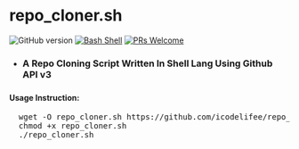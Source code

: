 # repo_cloner.sh
![GitHub version](https://d25lcipzij17d.cloudfront.net/badge.svg?id=gh&type=6&v=1.0.0&x2=0)
[![Bash Shell](https://badges.frapsoft.com/bash/v1/bash.png?v=103)](https://github.com/ellerbrock/open-source-badges/)
[![PRs Welcome](https://img.shields.io/badge/PRs-welcome-brightgreen.svg?style=flat-square)](http://makeapullrequest.com)
<ul>
  <li><h3>A Repo Cloning Script Written In Shell Lang Using Github API v3<h3></li>
</ul> 
  <h4>Usage Instruction:</h4>
  <pre>
  wget -O repo_cloner.sh https://github.com/icodelifee/repo_cloner.sh/blob/master/repo_cloner.sh
  chmod +x repo_cloner.sh
  ./repo_cloner.sh
  </pre>
  
